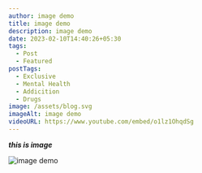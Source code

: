 ```yaml
---
author: image demo
title: image demo
description: image demo
date: 2023-02-10T14:40:26+05:30
tags:
  - Post
  - Featured
postTags:
  - Exclusive
  - Mental Health
  - Addicition
  - Drugs
image: /assets/blog.svg
imageAlt: image demo
videoURL: https://www.youtube.com/embed/o1lz1OhqdSg
---
```

***t﻿his is image***

![image demo](assets/blog.svg "image demo")